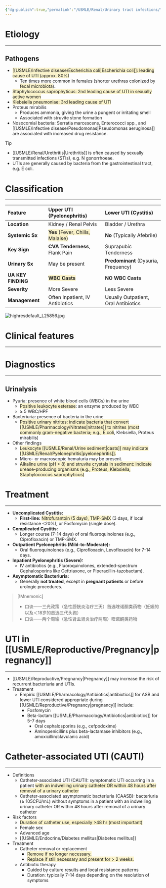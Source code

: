 ```yaml
---
{"dg-publish":true,"permalink":"/USMLE/Renal/Urinary tract infections/","tags":["t1"]}
---
```


# Etiology
---
## Pathogens
- <span style="background:rgba(240, 200, 0, 0.2)">[[USMLE/Infective disease/Escherichia coli\|Escherichia coli]]: leading cause of UTI (approx. 80%) </span>
	- Ten times more common in females (shorter urethras colonized by <span style="background:rgba(240, 200, 0, 0.2)">fecal microbiota</span>).
- <span style="background:rgba(240, 200, 0, 0.2)">Staphylococcus saprophyticus: 2nd leading cause of UTI in sexually active women</span>
- <span style="background:rgba(240, 200, 0, 0.2)">Klebsiella pneumoniae: 3rd leading cause of UTI</span>
- Proteus mirabilis
	- Produces ammonia, giving the urine a pungent or irritating smell
	- Associated with struvite stone formation
- Nosocomial bacteria: Serratia marcescens, Enterococci spp., and [[USMLE/Infective disease/Pseudomonas\|Pseudomonas aeruginosa]] are associated with increased drug resistance.

>[!tip] 
>- [[USMLE/Renal/Urethritis\|Urethritis]] is often caused by sexually transmitted infections (STIs), e.g. N gonorrhoeae.
>- UTIs are generally caused by bacteria from the gastrointestinal tract, e.g. E coli.


# Classification
---

| Feature            | Upper UTI (Pyelonephritis)                                                              | Lower UTI (Cystitis)                 |
| :----------------- | :-------------------------------------------------------------------------------------- | :----------------------------------- |
| **Location**       | Kidney / Renal Pelvis                                                                   | Bladder / Urethra                    |
| **Systemic Sx**    | <span style="background:rgba(240, 200, 0, 0.2)">**Yes** (Fever, Chills, Malaise)</span> | **No** (Typically Afebrile)          |
| **Key Sign**       | **CVA Tenderness**, Flank Pain                                                          | Suprapubic Tenderness                |
| **Urinary Sx**     | May be present                                                                          | **Predominant** (Dysuria, Frequency) |
| **UA KEY FINDING** | <span style="background:rgba(240, 200, 0, 0.2)">**WBC Casts**</span>                    | **NO WBC Casts**                     |
| **Severity**       | More Severe                                                                             | Less Severe                          |
| **Management**     | Often Inpatient, IV Antibiotics                                                         | Usually Outpatient, Oral Antibiotics |
![highresdefault_L25856.jpg](/img/user/appendix/highresdefault_L25856.jpg)


# Clinical features
---


# Diagnostics
---
## Urinalysis
- Pyuria: presence of white blood cells (WBCs) in the urine
	- <span style="background:rgba(240, 200, 0, 0.2)">Positive leukocyte esterase</span>: an enzyme produced by WBC
	- ≥ 5 WBC/HPF
- Bacteriuria: presence of bacteria in the urine
	- <span style="background:rgba(240, 200, 0, 0.2)">Positive urinary nitrites: indicate bacteria that convert [[USMLE/Pharmacology/Nitrates\|nitrates]] to nitrites (most commonly gram-negative bacteria; e.g., E.coli</span>, Klebsiella, Proteus mirabilis)
- Other findings
	- <span style="background:rgba(240, 200, 0, 0.2)">Leukocyte [[USMLE/Renal/Urine sediment\|casts]] may indicate [[USMLE/Renal/Pyelonephritis\|pyelonephritis]].</span>
	- Micro- or macroscopic hematuria may be present. 
	- <span style="background:rgba(240, 200, 0, 0.2)">Alkaline urine (pH > 8) and struvite crystals in sediment: indicate urease-producing organisms (e.g., Proteus, Klebsiella, Staphylococcus saprophyticus)</span>

<style> .container {font-family: sans-serif; text-align: center;} .button-wrapper button {z-index: 1;height: 40px; width: 100px; margin: 10px;padding: 5px;} .excalidraw .App-menu_top .buttonList { display: flex;} .excalidraw-wrapper { height: 800px; margin: 50px; position: relative;} :root[dir="ltr"] .excalidraw .layer-ui__wrapper .zen-mode-transition.App-menu_bottom--transition-left {transform: none;} </style><script src="https://cdn.jsdelivr.net/npm/react@17/umd/react.production.min.js"></script><script src="https://cdn.jsdelivr.net/npm/react-dom@17/umd/react-dom.production.min.js"></script><script type="text/javascript" src="https://cdn.jsdelivr.net/npm/@excalidraw/excalidraw@0/dist/excalidraw.production.min.js"></script><div id="Drawing_2025-03-29_1601.03.excalidraw.md1"></div><script>(function(){const InitialData={"type":"excalidraw","version":2,"source":"https://github.com/zsviczian/obsidian-excalidraw-plugin/releases/tag/2.11.1","elements":[{"id":"-EJkgdIiSeRQ-EeQ6I6z-","type":"image","x":-99.24291044971898,"y":247.41471068563578,"width":179.21677331341317,"height":179.21677331341317,"angle":0,"strokeColor":"transparent","backgroundColor":"transparent","fillStyle":"solid","strokeWidth":2,"strokeStyle":"solid","roughness":1,"opacity":100,"groupIds":[],"frameId":null,"index":"Zy","roundness":null,"seed":452679227,"version":197,"versionNonce":2140192347,"isDeleted":false,"boundElements":[],"updated":1746865110841,"link":null,"locked":false,"status":"pending","fileId":"12d8036895fa186aba0d7b9b88f6b88c31682b83","scale":[1,1],"crop":null},{"id":"IarWNjYVYXTEnr-_xVwLU","type":"image","x":198.07334884023464,"y":-199.25088686987795,"width":140.79897936256785,"height":140.79897936256785,"angle":0,"strokeColor":"transparent","backgroundColor":"transparent","fillStyle":"solid","strokeWidth":2,"strokeStyle":"solid","roughness":1,"opacity":100,"groupIds":[],"frameId":null,"index":"Zz","roundness":null,"seed":967136757,"version":273,"versionNonce":835350779,"isDeleted":false,"boundElements":[],"updated":1746864924895,"link":null,"locked":false,"status":"pending","fileId":"32b3a48d96d30b68f178804fbc510ef15c83cea3","scale":[1,1],"crop":null},{"id":"nofy9j_xRPbxRXQOye377","type":"image","x":-389.12492605662385,"y":-201.69948597856927,"width":125.31580400993647,"height":125.31580400993647,"angle":0,"strokeColor":"transparent","backgroundColor":"transparent","fillStyle":"solid","strokeWidth":2,"strokeStyle":"solid","roughness":1,"opacity":100,"groupIds":[],"frameId":null,"index":"a0","roundness":null,"seed":1915098517,"version":566,"versionNonce":1264461595,"isDeleted":false,"boundElements":[],"updated":1746864928043,"link":null,"locked":false,"status":"pending","fileId":"1d31e51a4dbefce0670aa7da4357fddf403fccdd","scale":[1,1],"crop":null},{"id":"kPIJuJ8yvkPLbEtUGaJ5t","type":"ellipse","x":-298.3780526661262,"y":-208.97932792531788,"width":334.9831850991987,"height":334.9831850991987,"angle":0,"strokeColor":"#1e1e1e","backgroundColor":"transparent","fillStyle":"solid","strokeWidth":2,"strokeStyle":"solid","roughness":1,"opacity":100,"groupIds":[],"frameId":null,"index":"a1","roundness":{"type":2},"seed":1480499773,"version":531,"versionNonce":1086758079,"isDeleted":false,"boundElements":[],"updated":1745238652283,"link":null,"locked":false},{"id":"3JsZKJep","type":"text","x":-262.10763874224904,"y":-143.16932808379227,"width":164.49986267089844,"height":23,"angle":0,"strokeColor":"#1e1e1e","backgroundColor":"transparent","fillStyle":"solid","strokeWidth":2,"strokeStyle":"solid","roughness":1,"opacity":100,"groupIds":[],"frameId":null,"index":"a3","roundness":null,"seed":2015024189,"version":438,"versionNonce":168678065,"isDeleted":false,"boundElements":[],"updated":1745238652283,"link":null,"locked":false,"text":"Lactose Fermenters","rawText":"Lactose Fermenters","fontSize":20,"fontFamily":7,"textAlign":"left","verticalAlign":"top","containerId":null,"originalText":"Lactose Fermenters","autoResize":true,"lineHeight":1.15},{"id":"UWGzw-Lfy-VFRe9qoFlxt","type":"ellipse","x":-114.49748940620952,"y":-216.44288065916388,"width":334.9831850991987,"height":334.9831850991987,"angle":0,"strokeColor":"#1e1e1e","backgroundColor":"transparent","fillStyle":"solid","strokeWidth":2,"strokeStyle":"solid","roughness":1,"opacity":100,"groupIds":[],"frameId":null,"index":"a5","roundness":{"type":2},"seed":1523186749,"version":373,"versionNonce":2077771089,"isDeleted":false,"boundElements":[],"updated":1745238649838,"link":null,"locked":false},{"id":"dRFhzO95","type":"text","x":44.53273127441798,"y":-144.73220498901867,"width":143.69985961914062,"height":23,"angle":0,"strokeColor":"#1e1e1e","backgroundColor":"transparent","fillStyle":"solid","strokeWidth":2,"strokeStyle":"solid","roughness":1,"opacity":100,"groupIds":[],"frameId":null,"index":"a6","roundness":null,"seed":1666205,"version":205,"versionNonce":11940927,"isDeleted":false,"boundElements":[],"updated":1745238649838,"link":null,"locked":false,"text":"Nitrate Reducers","rawText":"Nitrate Reducers","fontSize":20,"fontFamily":7,"textAlign":"center","verticalAlign":"top","containerId":null,"originalText":"Nitrate Reducers","autoResize":true,"lineHeight":1.15},{"id":"mYemCMEF","type":"text","x":-69.932106934177,"y":45.74360531794707,"width":260.89572223047094,"height":24.82972608404209,"angle":0,"strokeColor":"#1e1e1e","backgroundColor":"transparent","fillStyle":"solid","strokeWidth":2,"strokeStyle":"solid","roughness":1,"opacity":100,"groupIds":[],"frameId":null,"index":"a7","roundness":null,"seed":1054593277,"version":372,"versionNonce":1023003965,"isDeleted":false,"boundElements":[],"updated":1743238201580,"link":null,"locked":false,"text":"Proteus","rawText":"Proteus","fontSize":18.39238969188303,"fontFamily":6,"textAlign":"center","verticalAlign":"top","containerId":null,"originalText":"Proteus","autoResize":false,"lineHeight":1.35},{"id":"2kzgFklPFtgDP5cERzbzo","type":"ellipse","x":-202.08942379331452,"y":-63.89859167434372,"width":334.9831850991987,"height":334.9831850991987,"angle":0,"strokeColor":"#1e1e1e","backgroundColor":"transparent","fillStyle":"solid","strokeWidth":2,"strokeStyle":"solid","roughness":1,"opacity":100,"groupIds":[],"frameId":null,"index":"a8","roundness":{"type":2},"seed":1552745523,"version":265,"versionNonce":1825350429,"isDeleted":false,"boundElements":[],"updated":1743238122146,"link":null,"locked":false},{"id":"FKrGE8wO","type":"text","x":-111.47978820062221,"y":120.15852537642058,"width":157.35987854003906,"height":23,"angle":0,"strokeColor":"#1e1e1e","backgroundColor":"transparent","fillStyle":"solid","strokeWidth":2,"strokeStyle":"solid","roughness":1,"opacity":100,"groupIds":[],"frameId":null,"index":"a9","roundness":null,"seed":2003043795,"version":117,"versionNonce":2109729267,"isDeleted":false,"boundElements":[],"updated":1743238075225,"link":null,"locked":false,"text":"Urease Production","rawText":"Urease Production","fontSize":20,"fontFamily":7,"textAlign":"left","verticalAlign":"top","containerId":null,"originalText":"Urease Production","autoResize":true,"lineHeight":1.15},{"id":"5rRtzzQz","type":"text","x":-164.14877477477543,"y":146.90183213837776,"width":260.89572223047094,"height":99.31890433616836,"angle":0,"strokeColor":"#1e1e1e","backgroundColor":"transparent","fillStyle":"solid","strokeWidth":2,"strokeStyle":"solid","roughness":1,"opacity":100,"groupIds":[],"frameId":null,"index":"aA","roundness":null,"seed":1328141171,"version":309,"versionNonce":149049459,"isDeleted":false,"boundElements":[],"updated":1743238557477,"link":null,"locked":false,"text":"Helicobacter pylori\nUreaplasma urealyticum\nStaphylococcus saprophyticus\nCorynebacterium spp.","rawText":"Helicobacter pylori\nUreaplasma urealyticum\nStaphylococcus saprophyticus\nCorynebacterium spp.","fontSize":18.39238969188303,"fontFamily":6,"textAlign":"center","verticalAlign":"top","containerId":null,"originalText":"Helicobacter pylori\nUreaplasma urealyticum\nStaphylococcus saprophyticus\nCorynebacterium spp.","autoResize":false,"lineHeight":1.35},{"id":"WJH4aYtn","type":"text","x":-100.19572538235491,"y":-147.86259155145768,"width":116.01986694335938,"height":81,"angle":0,"strokeColor":"#1e1e1e","backgroundColor":"transparent","fillStyle":"solid","strokeWidth":2,"strokeStyle":"solid","roughness":1,"opacity":100,"groupIds":[],"frameId":null,"index":"aB","roundness":null,"seed":790242195,"version":88,"versionNonce":1459351027,"isDeleted":false,"boundElements":[],"updated":1743238480538,"link":null,"locked":false,"text":"E. coli\nEnterobacter\nCitrobacter","rawText":"E. coli\nEnterobacter\nCitrobacter","fontSize":20,"fontFamily":6,"textAlign":"center","verticalAlign":"top","containerId":null,"originalText":"E. coli\nEnterobacter\nCitrobacter","autoResize":true,"lineHeight":1.35},{"id":"CHvoXrFd","type":"text","x":-80.68009607472129,"y":-14.503018010606525,"width":89.09989929199219,"height":27,"angle":0,"strokeColor":"#1e1e1e","backgroundColor":"transparent","fillStyle":"solid","strokeWidth":2,"strokeStyle":"solid","roughness":1,"opacity":100,"groupIds":[],"frameId":null,"index":"aC","roundness":null,"seed":814383101,"version":33,"versionNonce":863855411,"isDeleted":false,"boundElements":[],"updated":1743238581087,"link":null,"locked":false,"text":"Klebsiella","rawText":"Klebsiella","fontSize":20,"fontFamily":6,"textAlign":"left","verticalAlign":"top","containerId":null,"originalText":"Klebsiella","autoResize":true,"lineHeight":1.35},{"id":"njLuyUKz","type":"text","x":59.310835833136366,"y":-107.31402565437423,"width":127.09989929199219,"height":27,"angle":0,"strokeColor":"#1e1e1e","backgroundColor":"transparent","fillStyle":"solid","strokeWidth":2,"strokeStyle":"solid","roughness":1,"opacity":100,"groupIds":[],"frameId":null,"index":"aD","roundness":null,"seed":535418387,"version":13,"versionNonce":2066002323,"isDeleted":false,"boundElements":[],"updated":1743238512725,"link":null,"locked":false,"text":"Pseudomonas","rawText":"Pseudomonas","fontSize":20,"fontFamily":6,"textAlign":"left","verticalAlign":"top","containerId":null,"originalText":"Pseudomonas","autoResize":true,"lineHeight":1.35}],"appState":{"theme":"light","viewBackgroundColor":"#ffffff","currentItemStrokeColor":"#1971c2","currentItemBackgroundColor":"transparent","currentItemFillStyle":"solid","currentItemStrokeWidth":2,"currentItemStrokeStyle":"solid","currentItemRoughness":1,"currentItemOpacity":100,"currentItemFontFamily":6,"currentItemFontSize":20,"currentItemTextAlign":"center","currentItemStartArrowhead":null,"currentItemEndArrowhead":"arrow","currentItemArrowType":"round","scrollX":480.8918694433679,"scrollY":97.83195888589846,"zoom":{"value":1},"currentItemRoundness":"round","gridSize":20,"gridStep":5,"gridModeEnabled":false,"gridColor":{"Bold":"rgba(217, 217, 217, 0.5)","Regular":"rgba(230, 230, 230, 0.5)"},"currentStrokeOptions":null,"frameRendering":{"enabled":true,"clip":true,"name":true,"outline":true},"objectsSnapModeEnabled":false,"activeTool":{"type":"selection","customType":null,"locked":false,"fromSelection":false,"lastActiveTool":null}},"files":{}};InitialData.scrollToContent=true;App=()=>{const e=React.useRef(null),t=React.useRef(null),[n,i]=React.useState({width:void 0,height:void 0});return React.useEffect(()=>{i({width:t.current.getBoundingClientRect().width,height:t.current.getBoundingClientRect().height});const e=()=>{i({width:t.current.getBoundingClientRect().width,height:t.current.getBoundingClientRect().height})};return window.addEventListener("resize",e),()=>window.removeEventListener("resize",e)},[t]),React.createElement(React.Fragment,null,React.createElement("div",{className:"excalidraw-wrapper",ref:t},React.createElement(ExcalidrawLib.Excalidraw,{ref:e,width:n.width,height:n.height,initialData:InitialData,viewModeEnabled:!0,zenModeEnabled:!0,gridModeEnabled:!1})))},excalidrawWrapper=document.getElementById("Drawing_2025-03-29_1601.03.excalidraw.md1");ReactDOM.render(React.createElement(App),excalidrawWrapper);})();</script>

# Treatment
---
*   **Uncomplicated Cystitis:**
    *   **First-line:** <span style="background:rgba(240, 200, 0, 0.2)">Nitrofurantoin (5 days), TMP-SMX</span> (3 days, if local resistance <20%), or Fosfomycin (single dose).
*   **Complicated Cystitis:**
    *   Longer course (7-14 days) of oral fluoroquinolones (e.g., Ciprofloxacin) or TMP-SMX.
*   **Outpatient Pyelonephritis (Mild-to-Moderate):**
    *   Oral fluoroquinolones (e.g., Ciprofloxacin, Levofloxacin) for 7-14 days.
*   **Inpatient Pyelonephritis (Severe):**
    *   IV antibiotics (e.g., Fluoroquinolones, extended-spectrum Cephalosporins like Ceftriaxone, or Piperacillin-tazobactam).
*   **Asymptomatic Bacteriuria:**
    *   Generally **not treated**, except in **pregnant patients** or before urologic procedures.

>[!Mnemonic] 
>- 口诀——三光政策（急性膀胱炎治疗三天）首选喹诺酮类药物（妊娠的以及＜18岁的首选三代头孢）
>- 口诀——两个周瑜（急性肾盂肾炎治疗两周）喹诺酮类药物


# UTI in [[USMLE/Reproductive/Pregnancy\|pregnancy]]
---
- [[USMLE/Reproductive/Pregnancy\|Pregnancy]] may increase the risk of recurrent bacteriuria and UTIs.
- Treatment
	- Empiric [[USMLE/Pharmacology/Antibiotics\|antibiotics]] for ASB and lower UTI considered appropriate during [[USMLE/Reproductive/Pregnancy\|pregnancy]] include:
		- Fosfomycin
		- Beta-lactam [[USMLE/Pharmacology/Antibiotics\|antibiotics]] for 5–7 days
			- Oral cephalosporins (e.g., cefpodoxime)
			- Aminopenicillins plus beta-lactamase inhibitors (e.g., amoxicillin/clavulanic acid)
# Catheter-associated UTI (CAUTI)
---
- Definitions 
	- Catheter-associated UTI (CAUTI): symptomatic UTI occurring in a patient <span style="background:rgba(240, 200, 0, 0.2)">with an indwelling urinary catheter OR within 48 hours after removal of a urinary catheter</span>
	- Catheter-associated asymptomatic bacteriuria (CAASB): bacteriuria (≥ 105CFU/mL) without symptoms in a patient with an indwelling urinary catheter OR within 48 hours after removal of a urinary catheter
- Risk factors
	- <span style="background:rgba(240, 200, 0, 0.2)">Duration of catheter use, especially >48 hr (most important)</span>
	- Female sex
	- Advanced age
	- [[USMLE/Endocrine/Diabetes mellitus\|Diabetes mellitus]]
- Treatment
	- Catheter removal or replacement
		- <span style="background:rgba(240, 200, 0, 0.2)">Remove if no longer necessary.</span>
		- <span style="background:rgba(240, 200, 0, 0.2)">Replace if still necessary and present for > 2 weeks.</span>
	- Antibiotic therapy
		- Guided by culture results and local resistance patterns
		- Duration: typically 7–14 days depending on the resolution of symptoms
